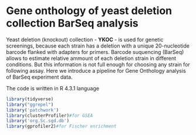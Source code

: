 # Gene onthology of yeast deletion collection BarSeq analysis

Yeast deletion (knockout) collection - **YKOC** - is used for genetic screenings, because each strain has a deletion with a unique 20-nucleotide barcode flanked with adapters for primers. Barcode suquencing (BarSeq) allows to estimate relative ammount of each deletion strain in different conditions. But this information is not full enough for choosing any strain for following assay.
Here we introduce a pipeline for Gene Onthology analysis of BarSeq experiment data.

The code is written in R 4.3.1 language


```r
library(tidyverse)
library("ggrepel")
library('patchwork')
library(clusterProfiler)#for GSEA
library('org.Sc.sgd.db')
library(gprofiler2)#for Fischer enrichment
```
